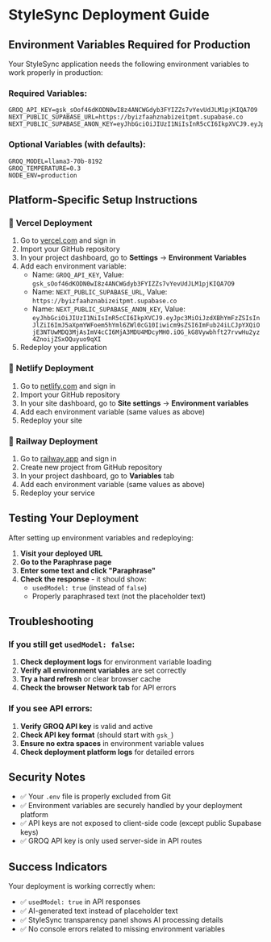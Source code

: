 # StyleSync Deployment Guide

## Environment Variables Required for Production

Your StyleSync application needs the following environment variables to work properly in production:

### Required Variables:
```
GROQ_API_KEY=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
NEXT_PUBLIC_SUPABASE_URL=https://byizfaahznabizeitpmt.supabase.co
NEXT_PUBLIC_SUPABASE_ANON_KEY=eyJhbGciOiJIUzI1NiIsInR5cCI6IkpXVCJ9.eyJpc3MiOiJzdXBhYmFzZSIsInJlZiI6ImJ5aXpmYWFoem5hYml6ZWl0cG10Iiwicm9sZSI6ImFub24iLCJpYXQiOjE3NTUwMDQ3MjAsImV4cCI6MjA3MDU4MDcyMH0.iOG_kG8Vywbhft27rvwHu2yz4ZnoijZSxOQuyuo9qXI
```

### Optional Variables (with defaults):
```
GROQ_MODEL=llama3-70b-8192
GROQ_TEMPERATURE=0.3
NODE_ENV=production
```

## Platform-Specific Setup Instructions

### 🚀 **Vercel Deployment**
1. Go to [vercel.com](https://vercel.com) and sign in
2. Import your GitHub repository
3. In your project dashboard, go to **Settings** → **Environment Variables**
4. Add each environment variable:
   - Name: `GROQ_API_KEY`, Value: `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`
   - Name: `NEXT_PUBLIC_SUPABASE_URL`, Value: `https://byizfaahznabizeitpmt.supabase.co`
   - Name: `NEXT_PUBLIC_SUPABASE_ANON_KEY`, Value: `eyJhbGciOiJIUzI1NiIsInR5cCI6IkpXVCJ9.eyJpc3MiOiJzdXBhYmFzZSIsInJlZiI6ImJ5aXpmYWFoem5hYml6ZWl0cG10Iiwicm9sZSI6ImFub24iLCJpYXQiOjE3NTUwMDQ3MjAsImV4cCI6MjA3MDU4MDcyMH0.iOG_kG8Vywbhft27rvwHu2yz4ZnoijZSxOQuyuo9qXI`
5. Redeploy your application

### 📡 **Netlify Deployment**
1. Go to [netlify.com](https://netlify.com) and sign in
2. Import your GitHub repository
3. In your site dashboard, go to **Site settings** → **Environment variables**
4. Add each environment variable (same values as above)
5. Redeploy your site

### 🌊 **Railway Deployment**
1. Go to [railway.app](https://railway.app) and sign in
2. Create new project from GitHub repository
3. In your project dashboard, go to **Variables** tab
4. Add each environment variable (same values as above)
5. Redeploy your service

## Testing Your Deployment

After setting up environment variables and redeploying:

1. **Visit your deployed URL**
2. **Go to the Paraphrase page**
3. **Enter some text and click "Paraphrase"**
4. **Check the response** - it should show:
   - `usedModel: true` (instead of `false`)
   - Properly paraphrased text (not the placeholder text)

## Troubleshooting

### If you still get `usedModel: false`:
1. **Check deployment logs** for environment variable loading
2. **Verify all environment variables** are set correctly
3. **Try a hard refresh** or clear browser cache
4. **Check the browser Network tab** for API errors

### If you see API errors:
1. **Verify GROQ API key** is valid and active
2. **Check API key format** (should start with `gsk_`)
3. **Ensure no extra spaces** in environment variable values
4. **Check deployment platform logs** for detailed errors

## Security Notes

- ✅ Your `.env` file is properly excluded from Git
- ✅ Environment variables are securely handled by your deployment platform
- ✅ API keys are not exposed to client-side code (except public Supabase keys)
- ✅ GROQ API key is only used server-side in API routes

## Success Indicators

Your deployment is working correctly when:
- ✅ `usedModel: true` in API responses
- ✅ AI-generated text instead of placeholder text
- ✅ StyleSync transparency panel shows AI processing details
- ✅ No console errors related to missing environment variables
